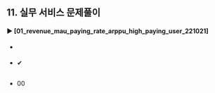 ####  
## 11. 실무 서비스 문제풀이
#### ► [01_revenue_mau_paying_rate_arppu_high_paying_user_221021]  
- 
####  
- ✔︎ 
##  
- 00
####

